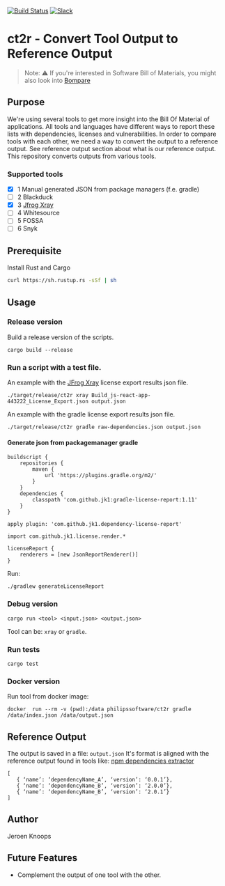 [![Build Status](https://github.com/philips-software/ct2r/workflows/build/badge.svg)](https://github.com/philips-software/ct2r/actions/)
[![Slack](https://philips-software-slackin.now.sh/badge.svg)](https://philips-software-slackin.now.sh)

# ct2r - Convert Tool Output to Reference Output 

> Note: :warning: If you're interested in Software Bill of Materials, you might also look into [Bompare](https://github.com/philips-labs/bompare)

## Purpose

We're using several tools to get more insight into the Bill Of Material of applications. All tools and languages have different ways to report these lists with dependencies, licenses and vulnerabilities. In order to compare tools with each other, we need a way to convert the output to a reference output. See reference output section about what is our reference output.
This repository converts outputs from various tools.

### Supported tools

- [x] 1 Manual generated JSON from package managers (f.e. gradle)
- [ ] 2 Blackduck 
- [x] 3 [Jfrog Xray][xray]
- [ ] 4 Whitesource
- [ ] 5 FOSSA
- [ ] 6 Snyk

## Prerequisite 

Install Rust and Cargo

``` bash
curl https://sh.rustup.rs -sSf | sh
```

## Usage

### Release version

Build a release version of the scripts.

```
cargo build --release
```

### Run a script with a test file. 

An example with the [JFrog Xray][xray] license export results json file.

```
./target/release/ct2r xray Build_js-react-app-443222_License_Export.json output.json
```

An example with the gradle license export results json file.
```
./target/release/ct2r gradle raw-dependencies.json output.json
```

#### Generate json from packagemanager gradle

```
buildscript {
    repositories {
        maven {
            url 'https://plugins.gradle.org/m2/'
        }
    }
    dependencies {
        classpath 'com.github.jk1:gradle-license-report:1.11'
    }
}

apply plugin: 'com.github.jk1.dependency-license-report'

import com.github.jk1.license.render.*

licenseReport {
    renderers = [new JsonReportRenderer()]
}
```

Run:

```
./gradlew generateLicenseReport
```

### Debug version

```
cargo run <tool> <input.json> <output.json>
```

Tool can be: `xray` or `gradle`.


### Run tests
```
cargo test
```

### Docker version

Run tool from docker image:
```
docker  run --rm -v (pwd):/data philipssoftware/ct2r gradle /data/index.json /data/output.json
```

## Reference Output

The output is saved in a file: `output.json`
It's format is aligned with the reference output found in tools like: [npm dependencies extractor][nde]

```
[
   { ‘name’: ‘dependencyName_A’, ‘version’: ‘0.0.1’},
   { ‘name’: ‘dependencyName_B’, ‘version’: ‘2.0.0’},
   { ‘name’: ‘dependencyName_B’, ‘version’: ‘2.0.1’}
]
```

## Author

Jeroen Knoops

## Future Features 
- Complement the output of one tool with the other.

[nde]: https://github.com/philips-software/npm-dependencies-extractor
[xray]: https://jfrog.com/xray/
